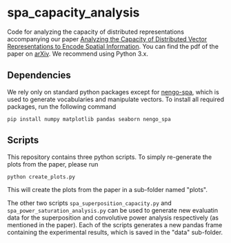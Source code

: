 # spa\_capacity\_analysis

Code for analyzing the capacity of distributed representations accompanying our paper [Analyzing the Capacity of Distributed Vector Representations to Encode Spatial Information](https://ieeexplore.ieee.org/document/9207137). You can find the pdf of the paper on [arXiv](https://arxiv.org/pdf/2010.00055.pdf).
We recommend using Python 3.x.

## Dependencies

We rely only on standard python packages except for [nengo-spa](https://www.nengo.ai/nengo-spa/), which is used to generate vocabularies and manipulate vectors.
To install all required packages, run the following command

```pip install numpy matplotlib pandas seaborn nengo_spa```

## Scripts

This repository contains three python scripts.
To simply re-generate the plots from the paper, please run

```python create_plots.py```

This will create the plots from the paper in a sub-folder named "plots".

The other two scripts `spa_superposition_capacity.py` and `spa_power_saturation_analysis.py` can be used to generate new evaluatin data for the superposition and convolutive power analysis respectively (as mentioned in the paper). 
Each of the scripts generates a new pandas frame containing the experimental results, which is saved in the "data" sub-folder.
